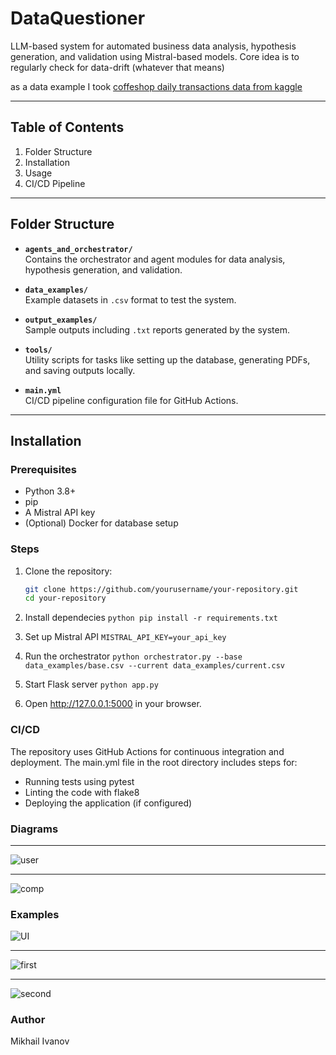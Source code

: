 # DataQuestioner


LLM-based system for automated business data analysis, hypothesis generation, and validation using Mistral-based models.
Core idea is to regularly check for data-drift (whatever that means)

as a data example I took [coffeshop daily transactions data from kaggle](https://www.kaggle.com/datasets/agungpambudi/trends-product-coffee-shop-sales-revenue-dataset)

---

## Table of Contents

1. Folder Structure
2. Installation
3. Usage
4. CI/CD Pipeline


---

## Folder Structure

- **`agents_and_orchestrator/`**  
  Contains the orchestrator and agent modules for data analysis, hypothesis generation, and validation.  

- **`data_examples/`**  
  Example datasets in `.csv` format to test the system.  

- **`output_examples/`**  
  Sample outputs including `.txt` reports generated by the system.  

- **`tools/`**  
  Utility scripts for tasks like setting up the database, generating PDFs, and saving outputs locally.  

- **`main.yml`**  
  CI/CD pipeline configuration file for GitHub Actions.  

---

## Installation

### Prerequisites

- Python 3.8+
- pip
- A Mistral API key
- (Optional) Docker for database setup

### Steps

1. Clone the repository:
   ```bash
   git clone https://github.com/yourusername/your-repository.git
   cd your-repository

2. Install dependecies
```python pip install -r requirements.txt```

3. Set up Mistral API
```MISTRAL_API_KEY=your_api_key```

4. Run the orchestrator
   ```python orchestrator.py --base data_examples/base.csv --current data_examples/current.csv```

6. Start Flask server
   ``python app.py``
7. Open http://127.0.0.1:5000 in your browser.

### CI/CD
The repository uses GitHub Actions for continuous integration and deployment. The main.yml file in the root directory includes steps for:

- Running tests using pytest
- Linting the code with flake8
- Deploying the application (if configured)

### Diagrams
---

![user](./imgs/user_story.png)

---
![comp](./imgs/components.png)


### Examples
![UI](./imgs/ui.png)

---
![first](./imgs/agents1.png)

---
![second](./imgs/agents2.png)

### Author
Mikhail Ivanov

